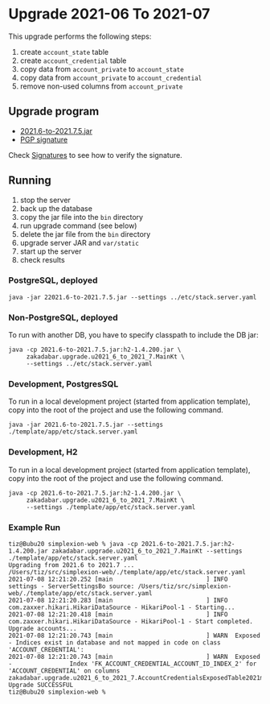 # Upgrade 2021-06 To 2021-07

This upgrade performs the following steps:

1. create `account_state` table
1. create `account_credential` table
1. copy data from `account_private`  to `account_state`
1. copy data from `account_private`  to `account_credential`
1. remove non-used columns from `account_private`

## Upgrade program

* [2021.6-to-2021.7.5.jar](https://zakadabar.io/2021.6-to-2021.7.5.jar)
* [PGP signature](https://zakadabar.io/2021.6-to-2021.7.5.jar.asc)

Check [Signatures](./Signatures.md) to see how to verify the signature.

## Running

1. stop the server
1. back up the database
1. copy the jar file into the `bin` directory
1. run upgrade command (see below)
1. delete the jar file from the `bin` directory
1. upgrade server JAR and `var/static`
1. start up the server
1. check results

### PostgreSQL, deployed

```text
java -jar 22021.6-to-2021.7.5.jar --settings ../etc/stack.server.yaml
```

### Non-PostgreSQL, deployed

To run with another DB, you have to specify classpath to include the DB jar:

```text
java -cp 2021.6-to-2021.7.5.jar:h2-1.4.200.jar \
     zakadabar.upgrade.u2021_6_to_2021_7.MainKt \
     --settings ../etc/stack.server.yaml
```

### Development, PostgresSQL

To run in a local development project (started from application template),
copy into the root of the project and use the following command.

```shell
java -jar 2021.6-to-2021.7.5.jar --settings ./template/app/etc/stack.server.yaml
```

### Development, H2

To run in a local development project (started from application template), 
copy into the root of the project and use the following command.

```text
java -cp 2021.6-to-2021.7.5.jar:h2-1.4.200.jar \
     zakadabar.upgrade.u2021_6_to_2021_7.MainKt \
     --settings ./template/app/etc/stack.server.yaml
```

### Example Run

```text
tiz@Bubu20 simplexion-web % java -cp 2021.6-to-2021.7.5.jar:h2-1.4.200.jar zakadabar.upgrade.u2021_6_to_2021_7.MainKt --settings ./template/app/etc/stack.server.yaml
Upgrading from 2021.6 to 2021.7 ...
/Users/tiz/src/simplexion-web/./template/app/etc/stack.server.yaml
2021-07-08 12:21:20.252 [main                          ] INFO  settings - ServerSettingsBo source: /Users/tiz/src/simplexion-web/./template/app/etc/stack.server.yaml
2021-07-08 12:21:20.283 [main                          ] INFO  com.zaxxer.hikari.HikariDataSource - HikariPool-1 - Starting...
2021-07-08 12:21:20.418 [main                          ] INFO  com.zaxxer.hikari.HikariDataSource - HikariPool-1 - Start completed.
Upgrade accounts...
2021-07-08 12:21:20.743 [main                          ] WARN  Exposed - Indices exist in database and not mapped in code on class 'ACCOUNT_CREDENTIAL':
2021-07-08 12:21:20.743 [main                          ] WARN  Exposed -                Index 'FK_ACCOUNT_CREDENTIAL_ACCOUNT_ID_INDEX_2' for 'ACCOUNT_CREDENTIAL' on columns zakadabar.upgrade.u2021_6_to_2021_7.AccountCredentialsExposedTable2021m7.account
Upgrade SUCCESSFUL
tiz@Bubu20 simplexion-web % 
```